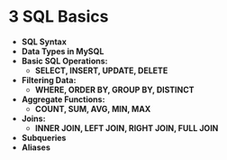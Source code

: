 # 3 SQL Basics

- **SQL Syntax**
- **Data Types in MySQL**
- **Basic SQL Operations:**
	- **SELECT, INSERT, UPDATE, DELETE**
- **Filtering Data:**
	- **WHERE, ORDER BY, GROUP BY, DISTINCT**
- **Aggregate Functions:**
	- **COUNT, SUM, AVG, MIN, MAX**
- **Joins:**
	- **INNER JOIN, LEFT JOIN, RIGHT JOIN, FULL JOIN**
- **Subqueries**
- **Aliases**